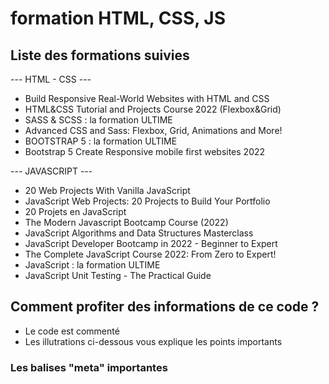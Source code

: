 # formation HTML, CSS, JS

## Liste des formations suivies

--- HTML - CSS ---

- Build Responsive Real-World Websites with HTML and CSS
- HTML&CSS Tutorial and Projects Course 2022 (Flexbox&Grid)
- SASS & SCSS : la formation ULTIME
- Advanced CSS and Sass: Flexbox, Grid, Animations and More!
- BOOTSTRAP 5 : la formation ULTIME
- Bootstrap 5 Create Responsive mobile first websites 2022

--- JAVASCRIPT ---

- 20 Web Projects With Vanilla JavaScript
- JavaScript Web Projects: 20 Projects to Build Your Portfolio
- 20 Projets en JavaScript
- The Modern Javascript Bootcamp Course (2022)
- JavaScript Algorithms and Data Structures Masterclass
- JavaScript Developer Bootcamp in 2022 - Beginner to Expert
- The Complete JavaScript Course 2022: From Zero to Expert!
- JavaScript : la formation ULTIME
- JavaScript Unit Testing - The Practical Guide

## Comment profiter des informations de ce code ?

- Le code est commenté
- Les illutrations ci-dessous vous explique les points importants

### Les balises "meta" importantes
